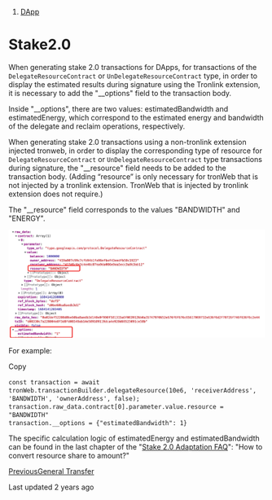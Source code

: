   1. [DApp](/dapp)



# Stake2.0

When generating stake 2.0 transactions for DApps, for transactions of the `DelegateResourceContract` or `UnDelegateResourceContract` type, in order to display the estimated results during signature using the Tronlink extension, it is necessary to add the "__options" field to the transaction body.

Inside "__options", there are two values: estimatedBandwidth and estimatedEnergy, which correspond to the estimated energy and bandwidth of the delegate and reclaim operations, respectively.

When generating stake 2.0 transactions using a non-tronlink extension injected tronweb, in order to display the corresponding type of resource for `DelegateResourceContract` or `UnDelegateResourceContract` type transactions during signature, the "__resource" field needs to be added to the transaction body. (Adding “resource” is only necessary for tronWeb that is not injected by a tronlink extension. TronWeb that is injected by tronlink extension does not require.)

The "__resource" field corresponds to the values "BANDWIDTH" and "ENERGY".

![image](images/dapp_stake2.0_img_0.jpg)

For example:

Copy
    
    
    const transaction = await tronWeb.transactionBuilder.delegateResource(10e6, 'receiverAddress', 'BANDWIDTH', 'ownerAddress', false);
    transaction.raw_data.contract[0].parameter.value.resource = "BANDWIDTH"
    transaction.__options = {"estimatedBandwidth": 1}

The specific calculation logic of estimatedEnergy and estimatedBandwidth can be found in the last chapter of the "[Stake 2.0 Adaptation FAQ](https://coredevs.medium.com/stake-2-0-adaption-faq-66bafdf53606)": "How to convert resource share to amount?"

[PreviousGeneral Transfer](/dapp/general-transfer)

Last updated 2 years ago
